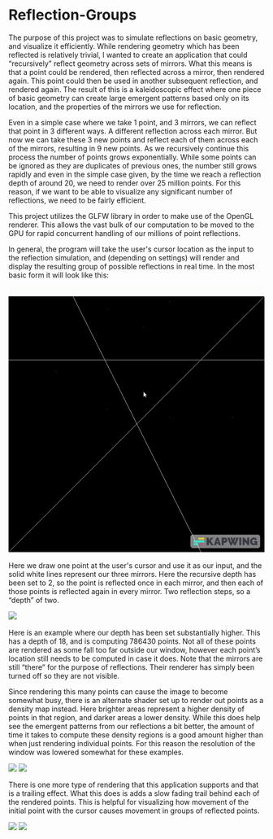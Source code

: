# Reflection-Groups

The purpose of this project was to simulate reflections on basic geometry, and visualize it efficiently. While rendering geometry which has been reflected is relatively trivial, I wanted to create an application that could “recursively” reflect geometry across sets of mirrors. What this means is that a point could be rendered, then reflected across a mirror, then rendered again. This point could then be used in another subsequent reflection, and rendered again. The result of this is a kaleidoscopic effect where one piece of basic geometry can create large emergent patterns based only on its location, and the properties of the mirrors we use for reflection.

Even in a simple case where we take 1 point, and 3 mirrors, we can reflect that point in 3 different ways. A different reflection across each mirror. But now we can take these 3 new points and reflect each of them across each of the mirrors, resulting in 9 new points. As we recursively continue this process the number of points grows exponentially. While some points can be ignored as they are duplicates of previous ones, the number still grows rapidly and even in the simple case given, by the time we reach a reflection depth of around 20, we need to render over 25 million points. For this reason, if we want to be able to visualize any significant number of reflections, we need to be fairly efficient.

This project utilizes the GLFW library in order to make use of the OpenGL renderer. This allows the vast bulk of our computation to be moved to the GPU for rapid concurrent handling of our millions of point reflections.

In general, the program will take the user's cursor location as the input to the reflection simulation, and (depending on settings) will render and display the resulting group of possible reflections in real time. In the most basic form it will look like this: 

![](https://github.com/AlexFilipps/Reflection-Groups/blob/main/gifs/point_1.gif)

Here we draw one point at the user's cursor and use it as our input, and the solid white lines represent our three mirrors. Here the recursive depth has been set to 2, so the point is reflected once in each mirror, and then each of those points is reflected again in every mirror. Two reflection steps, so a “depth” of two.

![](https://github.com/AlexFilipps/Reflection-Groups/blob/main/gifs/point_2.gif)

Here is an example where our depth has been set substantially higher. This has a depth of 18, and is computing 786430 points. Not all of these points are rendered as some fall too far outside our window, however each point’s location still needs to be computed in case it does. Note that the mirrors are still “there” for the purpose of reflections. Their renderer has simply been turned off so they are not visible.

Since rendering this many points can cause the image to become somewhat busy, there is an alternate shader set up to render out points as a density map instead. Here brighter areas represent a higher density of points in that region, and darker areas a lower density. While this does help see the emergent patterns from our reflections a bit better, the amount of time it takes to compute these density regions is a good amount higher than when just rendering individual points. For this reason the resolution of the window was lowered somewhat for these examples.

![](https://github.com/AlexFilipps/Reflection-Groups/blob/main/gifs/dense_1.gif) ![](https://github.com/AlexFilipps/Reflection-Groups/blob/main/gifs/dense_2.gif)

There is one more type of rendering that this application supports and that is a trailing effect. What this does is adds a slow fading trail behind each of the rendered points. This is helpful for visualizing how movement of the initial point with the cursor causes movement in groups of reflected points.

![](https://github.com/AlexFilipps/Reflection-Groups/blob/main/gifs/trail_1.gif) ![](https://github.com/AlexFilipps/Reflection-Groups/blob/main/gifs/trail_2.gif)

